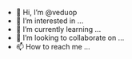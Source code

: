 - 👋 Hi, I’m @veduop
- 👀 I’m interested in ...
- 🌱 I’m currently learning ...
- 💞️ I’m looking to collaborate on ...
- 📫 How to reach me ...

<!---
veduop/veduop is a ✨ special ✨ repository because its `README.md` (this file) appears on your GitHub profile.
You can click the Preview link to take a look at your changes.
--->
